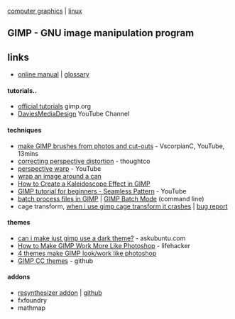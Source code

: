 [computer graphics](index.md) | [linux](../linux/index.md)

## GIMP - GNU image manipulation program

## links
- [online manual](https://docs.gimp.org/2.8/en/) | [glossary](https://docs.gimp.org/en/glossary.html)

#### tutorials..
- [official tutorials](https://www.gimp.org/tutorials/) gimp.org
- [DaviesMediaDesign](https://www.youtube.com/user/DaViesMediaDesign/videos) YouTube Channel

#### techniques
- [make GIMP brushes from photos and cut-outs](https://www.youtube.com/watch?v=4s0Vb1KoXkU) - VscorpianC, YouTube, 13mins
- [correcting perspective distortion](https://www.thoughtco.com/correcting-perspective-distortion-with-gimp-1701638) - thoughtco
- [perspective warp](https://www.youtube.com/watch?v=vjSoI3b-I_w) - YouTube
- [wrap an image around a can](https://www.youtube.com/watch?v=THLTFDt8uuw)
- [How to Create a Kaleidoscope Effect in GIMP](http://www.ehow.com/how_8486344_create-kaleidoscope-effect-gimp.html)
- [GIMP tutorial for beginners - Seamless Pattern](https://www.youtube.com/watch?v=TKhs7F0hAik) - YouTube
- [batch process files in GIMP](https://www.maketecheasier.com/batch-process-files-in-gimp/) | [GIMP Batch Mode](https://www.gimp.org/tutorials/Basic_Batch/) (command line)
- cage transform, [when i use gimp cage transform it crashes](https://askubuntu.com/questions/871138/when-i-use-gimp-cage-transform-but-its-crash) | [bug report](https://bugs.launchpad.net/ubuntu/+source/gimp/+bug/1614593)

#### themes
- [can i make just gimp use a dark theme?](https://askubuntu.com/questions/177851/can-i-make-just-gimp-use-a-dark-theme#177870) - askubuntu.com
- [How to Make GIMP Work More Like Photoshop](https://lifehacker.com/how-to-make-the-gimp-work-more-like-photoshop-1551318983) - lifehacker
- [4 themes make GIMP look/work like photoshop](http://www.linuxslaves.com/2016/05/4-themes-make-gimp-look-work-like-photoshop.html)
- [GIMP CC themes](https://github.com/draekko/gimp-cc-themes) - github

#### addons
- [resynthesizer addon](http://www.logarithmic.net/pfh/resynthesizer) | [github](https://github.com/bootchk/resynthesizer)
- fxfoundry
- mathmap
